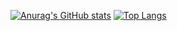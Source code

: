 [![Anurag's GitHub stats](https://github-readme-stats.vercel.app/api?username=spinojara&show_icons=true&theme=gruvbox&line_height=27&include_all_commits=true)](https://github.com/anuraghazra/github-readme-stats)
[![Top Langs](https://github-readme-stats.vercel.app/api/top-langs/?username=spinojara&layout=donut&theme=gruvbox)](https://github.com/anuraghazra/github-readme-stats)
